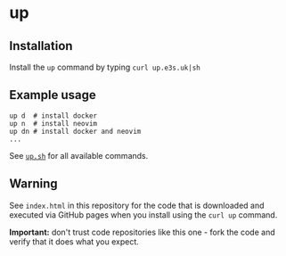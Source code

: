# up

## Installation

Install the `up` command by typing `curl up.e3s.uk|sh`

## Example usage

```
up d  # install docker
up n  # install neovim
up dn # install docker and neovim
...
```

See [`up.sh`](https://github.com/e3suk/up/blob/165763a941e1477411c6502fa07c905a800c0a46/up.sh#L36-L38) for all available commands.

## Warning

See `index.html` in this repository for the code that is downloaded and executed via GitHub pages when you install using the `curl up` command.

**Important:** don't trust code repositories like this one - fork the code and verify that it does what you expect.
